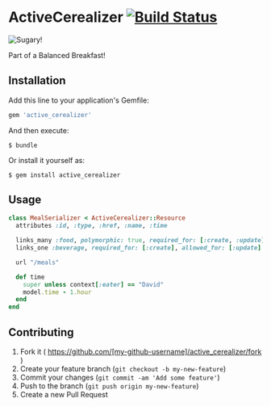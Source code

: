 # ActiveCerealizer [![Build Status](https://travis-ci.org/edpaget/active_cerealizers.svg)](https://travis-ci.org/edpaget/active_cerealizers)

![Sugary!](http://i.walmartimages.com/i/p/00/03/00/00/31/0003000031207_500X500.jpg)

Part of a Balanced Breakfast!

## Installation

Add this line to your application's Gemfile:

```ruby
gem 'active_cerealizer'
```

And then execute:

    $ bundle

Or install it yourself as:

    $ gem install active_cerealizer

## Usage

```ruby
class MealSerializer < ActiveCerealizer::Resource
  attributes :id, :type, :href, :name, :time

  links_many :food, polymorphic: true, required_for: [:create, :update]
  links_one :beverage, required_for: [:create], allowed_for: [:update]

  url "/meals"

  def time
    super unless context[:eater] == "David"
    model.time - 1.hour
  end
end
```

## Contributing

1. Fork it ( https://github.com/[my-github-username]/active_cerealizer/fork )
2. Create your feature branch (`git checkout -b my-new-feature`)
3. Commit your changes (`git commit -am 'Add some feature'`)
4. Push to the branch (`git push origin my-new-feature`)
5. Create a new Pull Request
